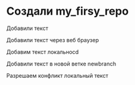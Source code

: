 # Создали my_firsy_repo

Добавили текст

Добавили текст через веб браузер

Добавим текст локальноcd

Добавили текст в новой ветке newbranch

Разрешаем конфликт локальный текст

